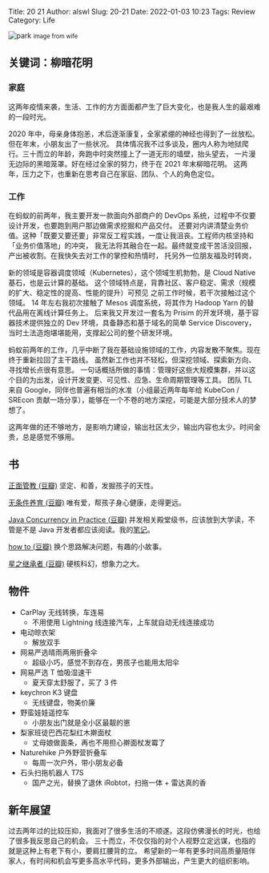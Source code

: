Title: 20 21
Author: alswl
Slug: 20-21
Date: 2022-01-03 10:23
Tags: Review
Category: Life


![park](https://4ocf5n.dijingchao.com/upload_dropbox/202201/park.jpg)
<small>image from wife</small>

<!-- more -->

## 关键词：柳暗花明

### 家庭

这两年疫情来袭，生活、工作的方方面面都产生了巨大变化，也是我人生的最艰难的一段时光。

2020 年中，母亲身体抱恙，术后逐渐康复，全家紧绷的神经也得到了一丝放松。但在年末，小朋友出了一些状况。
具体情况我不过多谈及，圈内人称为地狱爬行。三十而立的年龄，奔跑中时突然撞上了一道无形的墙壁，抬头望去，
一片漫无边际的黑暗笼罩。好在经过全家的努力，终于在 2021 年末柳暗花明。
这两年，压力之下，也重新在思考自己在家庭、团队、个人的角色定位。

### 工作

在蚂蚁的前两年，我主要开发一款面向外部商户的 DevOps 系统，过程中不仅要设计开发，也要跑到用户那边做需求挖掘和产品交付。
还要对内讲清楚业务价值。这种「既要又要还要」非常反工程实践，一度让我沮丧。工程师内核坚持和「业务价值落地」的冲突，
我无法将其融合在一起。最终就变成干苦活没回报，产出被收割。在我快失去对工作的掌控和热情时，
托另外一位朋友福及时转岗，

新的领域是容器调度领域（Kubernetes），这个领域生机勃勃，是 Cloud Native 基石，也是云计算的基础。
这个领域特点是，背靠社区、客户稳定、需求（规模的扩大、稳定性的提高、性能的提升）可预见
之前工作时候，若干次接触过这个领域。
14 年左右我初次接触了 Mesos 调度系统，将其作为 Hadoop Yarn 的替代品用在离线计算任务上。
后来我又开发过一套名为 Prisim 的开发环境，基于容器技术提供独立的 Dev 环境，具备静态和基于域名的简单 Service Discovery，
当时土法造炮堪堪能用，支撑起公司的整个研发环境。

蚂蚁前两年的工作，几乎中断了我在基础设施领域的工作，内容发散不聚焦。现在终于重新拉回了主干路线。
虽然新工作也并不轻松，但深挖领域、探索新方向、寻找增长点很有意思。
一句话概括所做的事情：管理好这些大规模集群，并以这个目的为出发，设计开发变更、可见性、应急、生命周期管理等工具。
团队 TL 来自 Google，同伴也普遍有相当的水准（小组最近两年每年给 KubeCon / SREcon 贡献一场分享），能够在一个不卷的地方深挖，可能是大部分技术人的梦想了。


这两年做的还不够地方，是影响力建设，输出社区太少，输出内容也太少。时间金贵，总是感觉不够用。

## 书

[正面管教 (豆瓣)](https://book.douban.com/subject/3420606/)
坚定、和善，发掘孩子的天性。

[无条件养育 (豆瓣)](https://book.douban.com/subject/10773248/)
唯有爱，帮孩子身心健康，走得更远。

[Java Concurrency in Practice (豆瓣)](https://book.douban.com/subject/1888733/)
并发相关殿堂级书，应该放到大学读，不管是不是 Java 开发者都应该阅读。我的[笔记](https://book.douban.com/review/14121470/)。

[how to (豆瓣)](https://book.douban.com/subject/35048568/)
换个思路解决问题，有趣的小故事。

[星之继承者 (豆瓣)](https://book.douban.com/subject/35271451/)
硬核科幻，想象力之大。


## 物件

-   CarPlay 无线转换，车连易
    -   不用使用 Lightning 线连接汽车，上车就自动无线连接成功
-   电动晾衣架
    -   解放双手
-   网易严选晴雨两用折叠伞
    -   超级小巧，感觉不到存在，男孩子也能用太阳伞
-   网易严选 T 恤吸湿速干
    -   夏天穿太舒服了，买了 3 件
-   keychron K3 键盘
    -   无线键盘，物美价廉
-   野蛮娃娃遥控车
    -   小朋友出门就是全小区最靓的崽
-   梨家班徒巴西花梨红木擀面杖
    -   丈母娘做面条，再也不用担心擀面杖发霉了
-   Naturehike 户外野营折叠车
    -   每周一次户外，带小朋友必备
-   石头扫拖机器人 T7S
    -   国产之光，替换了退休 iRobtot，扫拖一体 + 雷达真的香

## 新年展望

过去两年过的比较压抑，我面对了很多生活的不顺遂。这段仿佛漫长的时光，也给了很多我反思自己的机会。
三十而立，不仅仅指的对个人视野立定远谋，也指的就是这种上有老下有小，要肩扛腰背的立。
希望新的一年有更多时间高质量陪伴家人，有时间和机会写更多高水平代码，更多外部输出，产生更大的组织影响。
